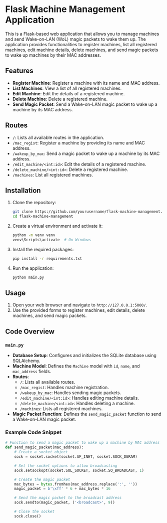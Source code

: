 # Flask Machine Management Application

This is a Flask-based web application that allows you to manage machines and send Wake-on-LAN (WoL) magic packets to wake them up. The application provides functionalities to register machines, list all registered machines, edit machine details, delete machines, and send magic packets to wake up machines by their MAC addresses.

## Features

- **Register Machine**: Register a machine with its name and MAC address.
- **List Machines**: View a list of all registered machines.
- **Edit Machine**: Edit the details of a registered machine.
- **Delete Machine**: Delete a registered machine.
- **Send Magic Packet**: Send a Wake-on-LAN magic packet to wake up a machine by its MAC address.

## Routes

- `/`: Lists all available routes in the application.
- `/mac_regist`: Register a machine by providing its name and MAC address.
- `/wakeup_by_mac`: Send a magic packet to wake up a machine by its MAC address.
- `/edit_machine/<int:id>`: Edit the details of a registered machine.
- `/delete_machine/<int:id>`: Delete a registered machine.
- `/machines`: List all registered machines.

## Installation

1. Clone the repository:
    ```sh
    git clone https://github.com/yourusername/flask-machine-management.git
    cd flask-machine-management
    ```

2. Create a virtual environment and activate it:
    ```sh
    python -m venv venv
    venv\Scripts\activate  # On Windows
    ```

3. Install the required packages:
    ```sh
    pip install -r requirements.txt
    ```

4. Run the application:
    ```sh
    python main.py
    ```

## Usage

1. Open your web browser and navigate to `http://127.0.0.1:5000/`.
2. Use the provided forms to register machines, edit details, delete machines, and send magic packets.

## Code Overview

### `main.py`

- **Database Setup**: Configures and initializes the SQLite database using SQLAlchemy.
- **Machine Model**: Defines the `Machine` model with `id`, `name`, and `mac_address` fields.
- **Routes**:
  - `/`: Lists all available routes.
  - `/mac_regist`: Handles machine registration.
  - `/wakeup_by_mac`: Handles sending magic packets.
  - `/edit_machine/<int:id>`: Handles editing machine details.
  - `/delete_machine/<int:id>`: Handles deleting a machine.
  - `/machines`: Lists all registered machines.
- **Magic Packet Function**: Defines the `send_magic_packet` function to send a Wake-on-LAN magic packet.

### Example Code Snippet

```python
# Function to send a magic packet to wake up a machine by MAC address
def send_magic_packet(mac_address):
    # Create a socket object
    sock = socket.socket(socket.AF_INET, socket.SOCK_DGRAM)

    # Set the socket options to allow broadcasting
    sock.setsockopt(socket.SOL_SOCKET, socket.SO_BROADCAST, 1)

    # Create the magic packet
    mac_bytes = bytes.fromhex(mac_address.replace(':', ''))
    magic_packet = b'\xff' * 6 + mac_bytes * 16

    # Send the magic packet to the broadcast address
    sock.sendto(magic_packet, ('<broadcast>', 9))

    # Close the socket
    sock.close()